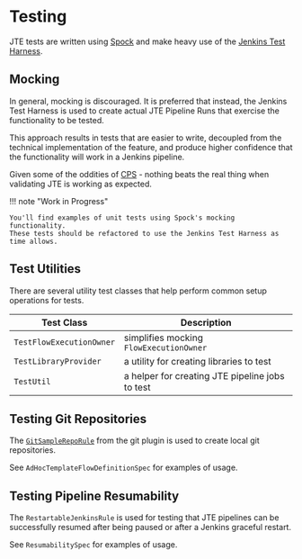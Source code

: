 # Testing

JTE tests are written using [Spock](https://spockframework.org/spock/docs/2.1/index.html) and make heavy use of the [Jenkins Test Harness](https://github.com/jenkinsci/jenkins-test-harness).

## Mocking

In general, mocking is discouraged.
It is preferred that instead, the Jenkins Test Harness is used to create actual JTE Pipeline Runs that exercise the functionality to be tested.

This approach results in tests that are easier to write, decoupled from the technical implementation of the feature, and produce higher confidence that the functionality will work in a Jenkins pipeline.

Given some of the oddities of [CPS](https://github.com/jenkinsci/workflow-cps-plugin#technical-design) - nothing beats the real thing when validating JTE is working as expected.

!!! note "Work in Progress"

    You'll find examples of unit tests using Spock's mocking functionality.
    These tests should be refactored to use the Jenkins Test Harness as time allows.

## Test Utilities

There are several utility test classes that help perform common setup operations for tests.

| Test Class               | Description                                     |
|--------------------------|-------------------------------------------------|
| `TestFlowExecutionOwner` | simplifies mocking `FlowExecutionOwner`         |
| `TestLibraryProvider`    | a utility for creating libraries to test        |
| `TestUtil`               | a helper for creating JTE pipeline jobs to test |

## Testing Git Repositories

The [`GitSampleRepoRule`](https://github.com/jenkinsci/git-plugin/blob/master/src/test/java/jenkins/plugins/git/GitSampleRepoRule.java) from the git plugin is used to create local git repositories.

See `AdHocTemplateFlowDefinitionSpec` for examples of usage.

## Testing Pipeline Resumability

The `RestartableJenkinsRule` is used for testing that JTE pipelines can be successfully resumed after being paused or after a Jenkins graceful restart.

See `ResumabilitySpec` for examples of usage.